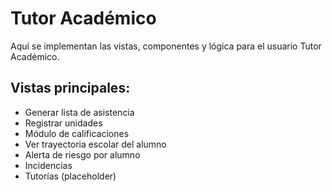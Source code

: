 # Tutor Académico

Aquí se implementan las vistas, componentes y lógica para el usuario Tutor Académico.

## Vistas principales:
- Generar lista de asistencia
- Registrar unidades
- Módulo de calificaciones
- Ver trayectoria escolar del alumno
- Alerta de riesgo por alumno
- Incidencias
- Tutorías (placeholder)
